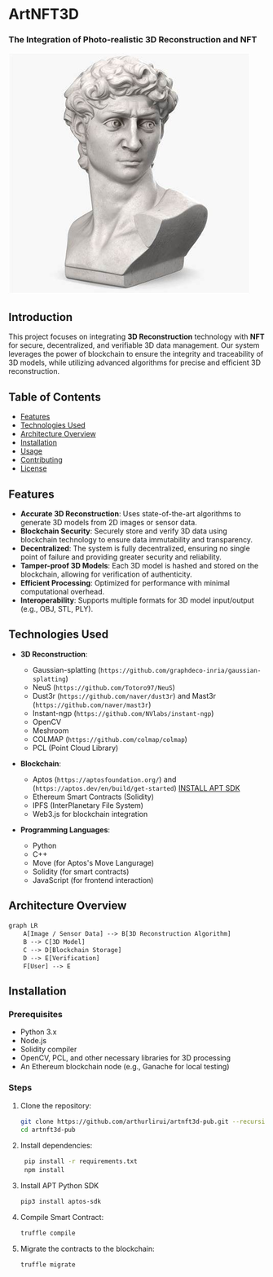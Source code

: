 # ArtNFT3D
### The Integration of Photo-realistic 3D Reconstruction and NFT 

![Project Logo](artnft3d-logo.jpg)

## Introduction

This project focuses on integrating **3D Reconstruction** technology with **NFT** for secure, decentralized, and verifiable 3D data management. Our system leverages the power of blockchain to ensure the integrity and traceability of 3D models, while utilizing advanced algorithms for precise and efficient 3D reconstruction.

## Table of Contents

- [Features](#features)
- [Technologies Used](#technologies-used)
- [Architecture Overview](#architecture-overview)
- [Installation](#installation)
- [Usage](#usage)
- [Contributing](#contributing)
- [License](#license)

## Features

- **Accurate 3D Reconstruction**: Uses state-of-the-art algorithms to generate 3D models from 2D images or sensor data.
- **Blockchain Security**: Securely store and verify 3D data using blockchain technology to ensure data immutability and transparency.
- **Decentralized**: The system is fully decentralized, ensuring no single point of failure and providing greater security and reliability.
- **Tamper-proof 3D Models**: Each 3D model is hashed and stored on the blockchain, allowing for verification of authenticity.
- **Efficient Processing**: Optimized for performance with minimal computational overhead.
- **Interoperability**: Supports multiple formats for 3D model input/output (e.g., OBJ, STL, PLY).

## Technologies Used

- **3D Reconstruction**: 
  - Gaussian-splatting (`https://github.com/graphdeco-inria/gaussian-splatting`)
  - NeuS (`https://github.com/Totoro97/NeuS`)
  - Dust3r (`https://github.com/naver/dust3r`) and Mast3r (`https://github.com/naver/mast3r`)
  - Instant-ngp (`https://github.com/NVlabs/instant-ngp`)
  - OpenCV
  - Meshroom
  - COLMAP (`https://github.com/colmap/colmap`)
  - PCL (Point Cloud Library)

- **Blockchain**:
  - Aptos (`https://aptosfoundation.org/`) and (`https://aptos.dev/en/build/get-started`) [INSTALL APT SDK](install_APT.md)
  - Ethereum Smart Contracts (Solidity)
  - IPFS (InterPlanetary File System)
  - Web3.js for blockchain integration

- **Programming Languages**:
  - Python
  - C++
  - Move (for Aptos's Move Langurage)
  - Solidity (for smart contracts)
  - JavaScript (for frontend interaction)

## Architecture Overview

```mermaid
graph LR
    A[Image / Sensor Data] --> B[3D Reconstruction Algorithm]
    B --> C[3D Model]
    C --> D[Blockchain Storage]
    D --> E[Verification]
    F[User] --> E
```

## Installation

### Prerequisites

- Python 3.x
- Node.js
- Solidity compiler
- OpenCV, PCL, and other necessary libraries for 3D processing
- An Ethereum blockchain node (e.g., Ganache for local testing)

### Steps

1. Clone the repository:
   ```bash
   git clone https://github.com/arthurlirui/artnft3d-pub.git --recursive
   cd artnft3d-pub

2. Install dependencies:
   ```bash
    pip install -r requirements.txt
    npm install

3. Install APT Python SDK
   ```bash
   pip3 install aptos-sdk

4. Compile Smart Contract:
   ```bash
   truffle compile

5. Migrate the contracts to the blockchain:
    ```bash
    truffle migrate




